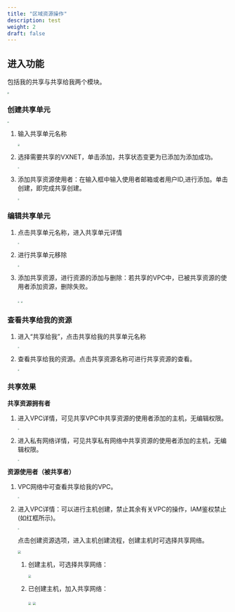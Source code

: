 ```yaml
---
title: "区域资源操作"
description: test
weight: 2
draft: false
---
```


## 进入功能

包括我的共享与共享给我两个模块。

<img src="../../_images/rs_1.png" style="zoom:22%;" />

### 创建共享单元

<img src="../../_images/rs_2.png" style="zoom:22%;" />

1. 输入共享单元名称

   <img src="../../_images/rs_3.png" style="zoom:28%;" />

2. 选择需要共享的VXNET，单击添加，共享状态变更为已添加为添加成功。

   <img src="../../_images/rs_4.png" style="zoom:22%;" />

3. 添加共享资源使用者：在输入框中输入使用者邮箱或者用户ID,进行添加。单击创建，即完成共享创建。

   <img src="../../_images/rs_5.png" style="zoom:22%;" />

### 编辑共享单元

1. 点击共享单元名称，进入共享单元详情

   <img src="../../_images/rs_6.png" style="zoom:19%;" />

2. 进行共享单元移除

   <img src="../../_images/rs_7.png" style="zoom:22%;" />

3. 添加共享资源，进行资源的添加与删除：若共享的VPC中，已被共享资源的使用者添加资源，删除失败。

   <img src="../../_images/rs_8.png" style="zoom:22%;" />

   <img src="../../_images/rs_9.png" style="zoom:21%;" />

### 查看共享给我的资源

1. 进入“共享给我”，点击共享给我的共享单元名称

   <img src="../../_images/rs_10.png" style="zoom:19%;" />

2. 查看共享给我的资源。点击共享资源名称可进行共享资源的查看。

   <img src="../../_images/rs_11.png" style="zoom:22%;" />

### 共享效果

**共享资源拥有者**

1. 进入VPC详情，可见共享VPC中共享资源的使用者添加的主机，无编辑权限。

   <img src="../../_images/rs_12.png" style="zoom:19%;" />

2. 进入私有网络详情，可见共享私有网络中共享资源的使用者添加的主机，无编辑权限。

   <img src="../../_images/rs_13.png" style="zoom:19%;" />

**资源使用者（被共享者）**

1. VPC网络中可查看共享给我的VPC。

   <img src="../../_images/rs_14.png" style="zoom:19%;" />

2. 进入VPC详情：可以进行主机创建，禁止其余有关VPC的操作，IAM鉴权禁止(如红框所示)。

   <img src="../../_images/rs_15.png" style="zoom:22%;" />

   点击创建资源选项，进入主机创建流程，创建主机时可选择共享网络。

   <img src="../../_images/rs_16.png" style="zoom:43%;" />

   1. 创建主机，可选择共享网络：

      <img src="../../_images/rs_17.png" style="zoom:43%;" />

   2. 已创建主机，加入共享网络：

      <img src="../../_images/rs_18.png" style="zoom:43%;" />

      <img src="../../_images/rs_19.png" style="zoom:43%;" />
